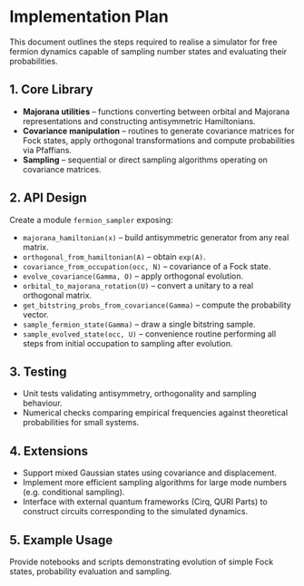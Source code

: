 # Implementation Plan

This document outlines the steps required to realise a simulator for
free fermion dynamics capable of sampling number states and evaluating
their probabilities.

## 1. Core Library

- **Majorana utilities** – functions converting between orbital and
  Majorana representations and constructing antisymmetric Hamiltonians.
- **Covariance manipulation** – routines to generate covariance matrices
  for Fock states, apply orthogonal transformations and compute
  probabilities via Pfaffians.
- **Sampling** – sequential or direct sampling algorithms operating on
  covariance matrices.

## 2. API Design

Create a module `fermion_sampler` exposing:

- `majorana_hamiltonian(x)` – build antisymmetric generator from any
  real matrix.
- `orthogonal_from_hamiltonian(A)` – obtain `exp(A)`.
- `covariance_from_occupation(occ, N)` – covariance of a Fock state.
- `evolve_covariance(Gamma, O)` – apply orthogonal evolution.
- `orbital_to_majorana_rotation(U)` – convert a unitary to a real
  orthogonal matrix.
- `get_bitstring_probs_from_covariance(Gamma)` – compute the probability
  vector.
- `sample_fermion_state(Gamma)` – draw a single bitstring sample.
- `sample_evolved_state(occ, U)` – convenience routine performing all
  steps from initial occupation to sampling after evolution.

## 3. Testing

- Unit tests validating antisymmetry, orthogonality and sampling
  behaviour.
- Numerical checks comparing empirical frequencies against theoretical
  probabilities for small systems.

## 4. Extensions

- Support mixed Gaussian states using covariance and displacement.
- Implement more efficient sampling algorithms for large mode numbers
  (e.g. conditional sampling).
- Interface with external quantum frameworks (Cirq, QURI Parts) to
  construct circuits corresponding to the simulated dynamics.

## 5. Example Usage

Provide notebooks and scripts demonstrating evolution of simple Fock
states, probability evaluation and sampling.

